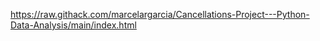 https://raw.githack.com/marcelargarcia/Cancellations-Project---Python-Data-Analysis/main/index.html
